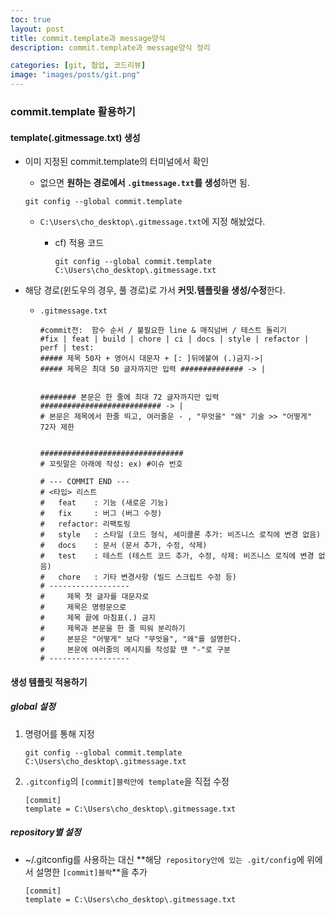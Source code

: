 ```yaml
---
toc: true
layout: post
title: commit.template과 message양식
description: commit.template과 message양식 정리

categories: [git, 협업, 코드리뷰]
image: "images/posts/git.png"
---
```


### commit.template 활용하기



#### template(.gitmessage.txt) 생성

- 이미 지정된 commit.template의 터미널에서 확인

    - 없으면 **원하는 경로에서 `.gitmessage.txt`를  생성**하면 됨.

    ```shell
    git config --global commit.template
    ```

    - `C:\Users\cho_desktop\.gitmessage.txt`에 지정 해놨었다.

        - cf) 적용 코드

            ```shell
            git config --global commit.template C:\Users\cho_desktop\.gitmessage.txt
            ```

            



- 해당 경로(윈도우의 경우, 풀 경로)로 가서 **커밋.템플릿을 생성/수정**한다.

    - `.gitmessage.txt`

        ```shell
        #commit전:  함수 순서 / 불필요한 line & 매직넘버 / 테스트 돌리기
        #fix | feat | build | chore | ci | docs | style | refactor | perf | test: 
        ##### 제목 50자 + 영어시 대문자 + [: ]뒤에붙여 (.)금지->|
        ##### 제목은 최대 50 글자까지만 입력 ############## -> |
        
        
        ######## 본문은 한 줄에 최대 72 글자까지만 입력 ########################### -> |
        # 본문은 제목에서 한줄 띄고, 여러줄운 - , "무엇을" "왜" 기술 >> "어떻게"  72자 제한
        
        
        ################################
        # 꼬릿말은 아래에 작성: ex) #이슈 번호
        
        # --- COMMIT END ---
        # <타입> 리스트
        #   feat    : 기능 (새로운 기능)
        #   fix     : 버그 (버그 수정)
        #   refactor: 리팩토링
        #   style   : 스타일 (코드 형식, 세미콜론 추가: 비즈니스 로직에 변경 없음)
        #   docs    : 문서 (문서 추가, 수정, 삭제)
        #   test    : 테스트 (테스트 코드 추가, 수정, 삭제: 비즈니스 로직에 변경 없음)
        #   chore   : 기타 변경사항 (빌드 스크립트 수정 등)
        # ------------------
        #     제목 첫 글자를 대문자로
        #     제목은 명령문으로
        #     제목 끝에 마침표(.) 금지
        #     제목과 본문을 한 줄 띄워 분리하기
        #     본문은 "어떻게" 보다 "무엇을", "왜"를 설명한다.
        #     본문에 여러줄의 메시지를 작성할 땐 "-"로 구분
        # ------------------
        ```

        



#### 생성 템플릿 적용하기



##### global 설정

1. 명령어를 통해 지정

    ```shell
    git config --global commit.template C:\Users\cho_desktop\.gitmessage.txt
    ```

    

2. `.gitconfig`의 `[commit]블럭안에 template`을 직접 수정

    ```shell
    [commit]
    template = C:\Users\cho_desktop\.gitmessage.txt
    ```

    



##### repository별 설정

- ~/.gitconfig를 사용하는 대신 **해당` repository안에 있는 .git/config`에 위에서 설명한 `[commit]블락`**을 추가

    ```shell
    [commit]
    template = C:\Users\cho_desktop\.gitmessage.txt
    ```

    

